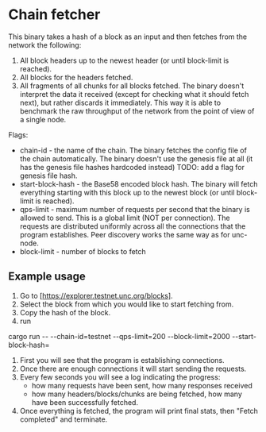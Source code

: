 # Chain fetcher

This binary takes a hash of a block as an input and then fetches
from the network the following:
1. All block headers up to the newest header (or until block-limit is reached).
1. All blocks for the headers fetched.
1. All fragments of all chunks for all blocks fetched.
The binary doesn't interpret the data it received (except for checking what it
should fetch next), but rather discards it immediately. This way it is able to
benchmark the raw throughput of the network from the point of view of a single node.

Flags:
* chain-id - the name of the chain.
  The binary fetches the config file of the chain automatically.
  The binary doesn't use the genesis file at all (it has the genesis file hashes hardcoded instead)
  TODO: add a flag for genesis file hash.
* start-block-hash - the Base58 encoded block hash. The binary will fetch everything starting
  with this block up to the newest block (or until block-limit is reached).
* qps-limit - maximum number of requests per second that the binary is allowed to send.
  This is a global limit (NOT per connection). The requests are distributed uniformly across
  all the connections that the program establishes. Peer discovery works the same way as for unc-node.
* block-limit - number of blocks to fetch

## Example usage

1. Go to [https://explorer.testnet.unc.org/blocks].
1. Select the block from which you would like to start fetching from.
1. Copy the hash of the block.
1. run
  
  cargo run -- --chain-id=testnet --qps-limit=200 --block-limit=2000 --start-block-hash=<block hash>

1. First you will see that the program is establishing connections.
1. Once there are enough connections it will start sending the requests.
1. Every few seconds you will see a log indicating the progress:
   * how many requests have been sent, how many responses received
   * how many headers/blocks/chunks are being fetched, how many have been successfully fetched.
1. Once everything is fetched, the program will print final stats, then "Fetch completed" and terminate.
